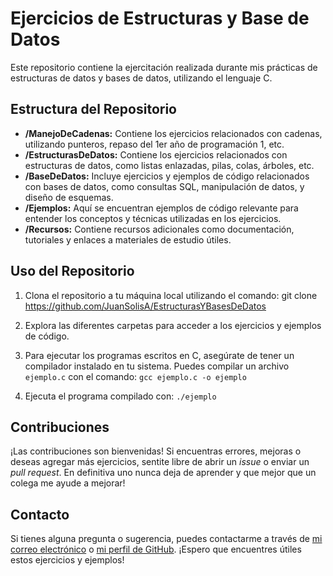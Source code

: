 # Ejercicios de Estructuras y Base de Datos

Este repositorio contiene la ejercitación realizada durante mis prácticas de estructuras de datos y bases de datos, utilizando el lenguaje C.

## Estructura del Repositorio

- **/ManejoDeCadenas:** Contiene los ejercicios relacionados con cadenas, utilizando punteros, repaso del 1er año de programación 1, etc.
- **/EstructurasDeDatos:** Contiene los ejercicios relacionados con estructuras de datos, como listas enlazadas, pilas, colas, árboles, etc.
- **/BaseDeDatos:** Incluye ejercicios y ejemplos de código relacionados con bases de datos, como consultas SQL, manipulación de datos, y diseño de esquemas.
- **/Ejemplos:** Aquí se encuentran ejemplos de código relevante para entender los conceptos y técnicas utilizadas en los ejercicios.
- **/Recursos:** Contiene recursos adicionales como documentación, tutoriales y enlaces a materiales de estudio útiles.

## Uso del Repositorio

1. Clona el repositorio a tu máquina local utilizando el comando:
git clone https://github.com/JuanSolisA/EstructurasYBasesDeDatos

2. Explora las diferentes carpetas para acceder a los ejercicios y ejemplos de código.

3. Para ejecutar los programas escritos en C, asegúrate de tener un compilador instalado en tu sistema. Puedes compilar un archivo `ejemplo.c` con el comando:
```gcc ejemplo.c -o ejemplo```

4. Ejecuta el programa compilado con:
```./ejemplo```

## Contribuciones

¡Las contribuciones son bienvenidas! Si encuentras errores, mejoras o deseas agregar más ejercicios, sentite libre de abrir un *issue* o enviar un *pull request*. En definitiva uno nunca deja de aprender y que mejor que un colega me ayude a mejorar!

## Contacto

Si tienes alguna pregunta o sugerencia, puedes contactarme a través de [mi correo electrónico](mailto:juan.solis.trabajo@email.com) o [mi perfil de GitHub](https://github.com/JuanSolisA). ¡Espero que encuentres útiles estos ejercicios y ejemplos!
